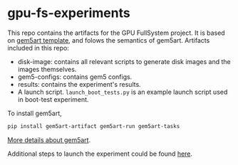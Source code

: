 # gpu-fs-experiments

This repo contains the artifacts for the GPU FullSystem project. It is based on [gem5art template](https://github.com/darchr/gem5art-template), and folows the semantics of gem5art. Artifacts included in this repo:
* disk-image: contains all relevant scripts to generate disk images and the images themselves.
* gem5-configs: contains gem5 configs.
* results: contains the experiment's results.
* A launch script. `launch_boot_tests.py` is an example launch script used in boot-test experiment.

To install gem5art,
```sh
pip install gem5art-artifact gem5art-run gem5art-tasks
```

[More details about gem5art](https://github.com/darchr/gem5art).

Additional steps to launch the experiment could be found [here](https://gem5art.readthedocs.io/en/latest/tutorials/boot-tutorial.html).
